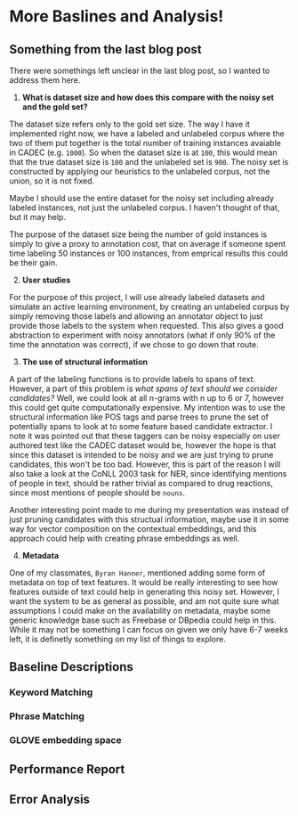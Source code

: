 # More Baslines and Analysis!

## Something from the last blog post

There were somethings left unclear in the last blog post, so I wanted to address them here.

1. **What is dataset size and how does this compare with the noisy set and the gold set?**

The dataset size refers only to the gold set size. The way I have it implemented right now, we have a labeled and unlabeled corpus where the two of them put together is the total number of training instances avaiable in CADEC (e.g. `1000`). So when the dataset size is at `100`, this would mean that the true dataset size is `100` and the unlabeled set is `900`. The noisy set is constructed by applying our heuristics to the unlabeled corpus, not the union, so it is not fixed.

Maybe I should use the entire dataset for the noisy set including already labeled instances, not just the unlabeled corpus. I haven't thought of that, but it may help.

The purpose of the dataset size being the number of gold instances is simply to give a proxy to annotation cost, that on average if someone spent time labeling 50 instances or 100 instances, from emprical results this could be their gain.

2. **User studies**

For the purpose of this project, I will use already labeled datasets and simulate an active learning environment, by creating an unlabeled corpus by simply removing those labels and allowing an annotator object to just provide those labels to the system when requested. This also gives a good abstraction to experiment with noisy annotators (what if only 90% of the time the annotation was correct), if we chose to go down that route.

3. **The use of structural information**

A part of the labeling functions is to provide labels to spans of text. However, a part of this problem is *what spans of text should we consider candidates?* Well, we could look at all n-grams with n up to 6 or 7, however this could get quite computationally expensive. My intention was to use the structural information like POS tags and parse trees to prune the set of potentially spans to look at to some feature based candidate extractor. I note it was pointed out that these taggers can be noisy especially on user authored text like the CADEC dataset would be, however the hope is that since this dataset is intended to be noisy and we are just trying to prune candidates, this won't be too bad. However, this is part of the reason I will also take a look at the CoNLL 2003 task for NER, since identifying mentions of people in text, should be rather trivial as compared to drug reactions, since most mentions of people should be `nouns`.

Another interesting point made to me during my presentation was instead of just pruning candidates with this structual information, maybe use it in some way for vector composition on the contextual embeddings, and this approach could help with creating phrase embeddings as well.

4. **Metadata**

One of my classmates, `Byran Hanner`, mentioned adding some form of metadata on top of text features. It would be really interesting to see how features outside of text could help in generating this noisy set. However, I want the system to be as general as possible, and am not quite sure what assumptions I could make on the availability on metadata, maybe some generic knowledge base such as Freebase or DBpedia could help in this. While it may not be something I can focus on given we only have 6-7 weeks left, it is definetly something on my list of things to explore.

## Baseline Descriptions

### Keyword Matching

### Phrase Matching

### GLOVE embedding space

## Performance Report

## Error Analysis